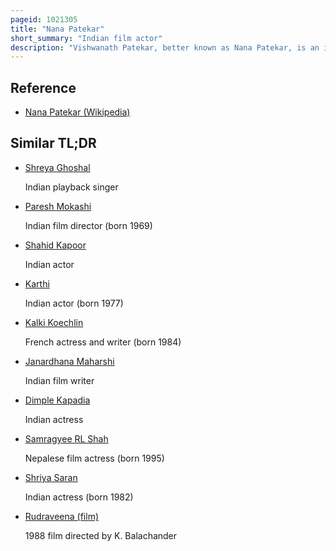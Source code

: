 ```yaml
---
pageid: 1021305
title: "Nana Patekar"
short_summary: "Indian film actor"
description: "Vishwanath Patekar, better known as Nana Patekar, is an indian Actor, Screenwriter, Film Maker, and a former indian Territorial Army Officer, mainly working in Hindi and Marathi Cinema. He is regarded as one of the finest and influential Actors in indian Cinema Patekar is the Recipient of three national Film Awards four Filmfare Awards and two Filmfare Awards for his Acting. He was awarded the prestigious Padma Shri for his Contribution to cinema and Arts in 2013."
---
```


## Reference

- [Nana Patekar (Wikipedia)](https://en.wikipedia.org/?curid=1021305)

## Similar TL;DR

- [Shreya Ghoshal](/tldr/en/shreya-ghoshal)

  Indian playback singer

- [Paresh Mokashi](/tldr/en/paresh-mokashi)

  Indian film director (born 1969)

- [Shahid Kapoor](/tldr/en/shahid-kapoor)

  Indian actor

- [Karthi](/tldr/en/karthi)

  Indian actor (born 1977)

- [Kalki Koechlin](/tldr/en/kalki-koechlin)

  French actress and writer (born 1984)

- [Janardhana Maharshi](/tldr/en/janardhana-maharshi)

  Indian film writer

- [Dimple Kapadia](/tldr/en/dimple-kapadia)

  Indian actress

- [Samragyee RL Shah](/tldr/en/samragyee-rl-shah)

  Nepalese film actress (born 1995)

- [Shriya Saran](/tldr/en/shriya-saran)

  Indian actress (born 1982)

- [Rudraveena (film)](/tldr/en/rudraveena-film)

  1988 film directed by K. Balachander
